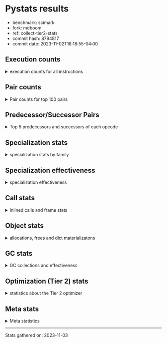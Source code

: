 
# Pystats results

- benchmark: scimark
- fork: mdboom
- ref: collect-tier2-stats
- commit hash: 8794817
- commit date: 2023-11-02T18:18:55-04:00

## Execution counts

<details>
<summary> execution counts for all instructions </summary>

|Name | Count | Self | Cumulative | Miss ratio | 
|---|---:|---:|---:|---:|
| LOAD_FAST | 1,387,658,600 | 17.4% | 17.4% |  |
| LOAD_FAST_LOAD_FAST | 727,527,960 | 9.1% | 26.5% |  |
| BINARY_SUBSCR | 616,585,940 | 7.7% | 34.3% |  |
| LOAD_CONST | 426,604,500 | 5.4% | 39.6% |  |
| STORE_FAST | 358,287,080 | 4.5% | 44.1% |  |
| POP_JUMP_IF_FALSE | 357,407,040 | 4.5% | 48.6% |  |
| SWAP | 325,758,720 | 4.1% | 52.7% |  |
| LOAD_ATTR_INSTANCE_VALUE | 325,183,440 | 4.1% | 56.8% |  |
| COPY | 309,375,040 | 3.9% | 60.7% |  |
| BINARY_OP_MULTIPLY_FLOAT | 278,899,880 | 3.5% | 64.2% |  |
| BINARY_OP_ADD_INT | 257,596,860 | 3.2% | 67.4% |  |
| STORE_SUBSCR | 253,953,080 | 3.2% | 70.6% |  |
| COMPARE_OP_INT | 243,028,500 | 3.0% | 73.6% |  |
| BINARY_OP_ADD_FLOAT | 217,508,860 | 2.7% | 76.4% |  |
| ENTER_EXECUTOR | 183,109,580 | 2.3% | 78.7% |  |
| RESUME_CHECK | 182,276,120 | 2.3% | 80.9% |  |
| RETURN_VALUE | 181,123,540 | 2.3% | 83.2% |  |
| LOAD_GLOBAL_BUILTIN | 178,317,400 | 2.2% | 85.5% |  |
| BINARY_OP_SUBTRACT_FLOAT | 165,827,860 | 2.1% | 87.5% |  |
| BINARY_SUBSCR_GETITEM | 118,050,820 | 1.5% | 89.0% |  |
| TO_BOOL_BOOL | 97,414,060 | 1.2% | 90.2% |  |
| JUMP_FORWARD | 94,194,080 | 1.2% | 91.4% |  |
| CALL_ISINSTANCE | 80,450,280 | 1.0% | 92.4% |  |
| BINARY_SUBSCR_LIST_INT | 80,435,080 | 1.0% | 93.4% |  |
| STORE_FAST_STORE_FAST | 55,708,400 | 0.7% | 94.1% |  |
| CALL_PY_EXACT_ARGS | 54,925,660 | 0.7% | 94.8% |  |
| LOAD_ATTR_METHOD_WITH_VALUES | 54,900,620 | 0.7% | 95.5% |  |
| UNPACK_SEQUENCE_TWO_TUPLE | 46,907,120 | 0.6% | 96.1% |  |
| BINARY_OP_MULTIPLY_INT | 46,727,020 | 0.6% | 96.7% |  |
| BINARY_OP_SUBTRACT_INT | 43,729,340 | 0.5% | 97.2% |  |
| BINARY_OP | 41,569,180 | 0.5% | 97.8% |  |
| BUILD_TUPLE | 39,217,740 | 0.5% | 98.3% |  |
| STORE_ATTR_INSTANCE_VALUE | 33,929,600 | 0.4% | 98.7% |  |
| LOAD_ATTR_NONDESCRIPTOR_WITH_VALUES | 25,462,220 | 0.3% | 99.0% | 0.0% |
| CALL_BUILTIN_CLASS | 18,686,740 | 0.2% | 99.2% |  |
| COMPARE_OP | 16,977,860 | 0.2% | 99.5% |  |
| RETURN_CONST | 8,523,520 | 0.1% | 99.6% |  |
| INTERPRETER_EXIT | 8,499,020 | 0.1% | 99.7% |  |
| POP_JUMP_IF_TRUE | 8,404,000 | 0.1% | 99.8% |  |
| COMPARE_OP_FLOAT | 8,395,960 | 0.1% | 99.9% |  |
| FOR_ITER_RANGE | 1,648,620 | 0.0% | 99.9% |  |
| GET_ITER | 1,639,720 | 0.0% | 99.9% |  |
| BINARY_SUBSCR_TUPLE_INT | 1,599,960 | 0.0% | 99.9% |  |
| POP_TOP | 825,120 | 0.0% | 99.9% |  |
| JUMP_BACKWARD | 819,280 | 0.0% | 100.0% |  |
| FOR_ITER_GEN | 800,060 | 0.0% | 100.0% |  |
| YIELD_VALUE | 800,000 | 0.0% | 100.0% |  |
| CALL_BUILTIN_O | 564,100 | 0.0% | 100.0% |  |
| LOAD_GLOBAL_MODULE | 267,360 | 0.0% | 100.0% |  |
| LOAD_ATTR_MODULE | 240,840 | 0.0% | 100.0% |  |
| LIST_APPEND | 179,840 | 0.0% | 100.0% |  |
| PUSH_NULL | 162,080 | 0.0% | 100.0% |  |
| EXTENDED_ARG | 80,000 | 0.0% | 100.0% |  |
| CALL | 22,620 | 0.0% | 100.0% |  |
| STORE_SUBSCR_LIST_INT | 15,180 | 0.0% | 100.0% |  |
| FOR_ITER | 9,500 | 0.0% | 100.0% |  |
| STORE_SLICE | 8,080 | 0.0% | 100.0% |  |
| LOAD_GLOBAL | 3,960 | 0.0% | 100.0% |  |
| LOAD_ATTR | 3,920 | 0.0% | 100.0% |  |
| BUILD_LIST | 1,920 | 0.0% | 100.0% |  |
| STORE_ATTR | 1,440 | 0.0% | 100.0% |  |
| LOAD_DEREF | 1,200 | 0.0% | 100.0% |  |
| RESUME | 840 | 0.0% | 100.0% |  |
| CALL_FUNCTION_EX | 800 | 0.0% | 100.0% |  |
| NOP | 400 | 0.0% | 100.0% |  |
| CALL_INTRINSIC_1 | 400 | 0.0% | 100.0% |  |
| COPY_FREE_VARS | 400 | 0.0% | 100.0% |  |
| LIST_EXTEND | 400 | 0.0% | 100.0% |  |
| STORE_FAST_LOAD_FAST | 400 | 0.0% | 100.0% |  |
| POP_JUMP_IF_NONE | 240 | 0.0% | 100.0% |  |
| LOAD_FAST_AND_CLEAR | 240 | 0.0% | 100.0% |  |
| TO_BOOL | 200 | 0.0% | 100.0% |  |
| EXIT_INIT_CHECK | 180 | 0.0% | 100.0% |  |
| CALL_ALLOC_AND_ENTER_INIT | 180 | 0.0% | 100.0% |  |
| UNPACK_SEQUENCE | 160 | 0.0% | 100.0% |  |
| BINARY_SLICE | 80 | 0.0% | 100.0% |  |
| END_FOR | 80 | 0.0% | 100.0% |  |
| RETURN_GENERATOR | 80 | 0.0% | 100.0% |  |


</details>

## Pair counts

<details>
<summary> Pair counts for top 100 pairs </summary>

|Pair | Count | Self | Cumulative | 
|---|---:|---:|---:|
| LOAD_FAST LOAD_ATTR_INSTANCE_VALUE | 253,621,600 | 3.2% | 3.2% |
| COMPARE_OP_INT POP_JUMP_IF_FALSE | 243,012,540 | 3.0% | 6.2% |
| POP_JUMP_IF_FALSE LOAD_FAST | 220,745,380 | 2.8% | 9.0% |
| LOAD_CONST BINARY_OP_ADD_INT | 202,854,960 | 2.5% | 11.5% |
| LOAD_FAST_LOAD_FAST LOAD_CONST | 192,498,800 | 2.4% | 14.0% |
| BINARY_SUBSCR LOAD_FAST | 172,428,180 | 2.2% | 16.1% |
| STORE_FAST LOAD_FAST_LOAD_FAST | 165,710,460 | 2.1% | 18.2% |
| LOAD_ATTR_INSTANCE_VALUE LOAD_FAST | 161,119,460 | 2.0% | 20.2% |
| LOAD_FAST_LOAD_FAST BINARY_SUBSCR | 148,127,420 | 1.9% | 22.1% |
| BINARY_SUBSCR LOAD_FAST_LOAD_FAST | 142,715,880 | 1.8% | 23.9% |
| LOAD_FAST BINARY_OP_MULTIPLY_FLOAT | 139,996,120 | 1.8% | 25.6% |
| STORE_SUBSCR LOAD_FAST_LOAD_FAST | 138,775,200 | 1.7% | 27.4% |
| LOAD_FAST LOAD_FAST | 131,249,160 | 1.6% | 29.0% |
| LOAD_FAST LOAD_CONST | 123,408,380 | 1.5% | 30.6% |
| BINARY_SUBSCR_GETITEM RESUME_CHECK | 118,050,820 | 1.5% | 32.1% |
| SWAP STORE_SUBSCR | 116,776,000 | 1.5% | 33.5% |
| SWAP SWAP | 116,776,000 | 1.5% | 35.0% |
| ENTER_EXECUTOR BINARY_SUBSCR | 113,204,340 | 1.4% | 36.4% |
| BINARY_OP_MULTIPLY_FLOAT BINARY_OP_ADD_FLOAT | 112,531,260 | 1.4% | 37.8% |
| STORE_FAST LOAD_FAST | 111,264,900 | 1.4% | 39.2% |
| COPY BINARY_SUBSCR | 108,588,320 | 1.4% | 40.6% |
| COPY COPY | 108,588,320 | 1.4% | 41.9% |
| LOAD_CONST LOAD_FAST | 100,591,080 | 1.3% | 43.2% |
| LOAD_GLOBAL_BUILTIN LOAD_FAST | 97,623,860 | 1.2% | 44.4% |
| TO_BOOL_BOOL POP_JUMP_IF_FALSE | 97,414,060 | 1.2% | 45.6% |
| BINARY_OP_ADD_FLOAT STORE_FAST | 96,775,960 | 1.2% | 46.9% |
| LOAD_FAST SWAP | 92,198,400 | 1.2% | 48.0% |
| POP_JUMP_IF_FALSE JUMP_FORWARD | 92,198,400 | 1.2% | 49.2% |
| SWAP COPY | 92,198,400 | 1.2% | 50.3% |
| LOAD_ATTR_INSTANCE_VALUE COMPARE_OP_INT | 92,198,320 | 1.2% | 51.5% |
| COPY COMPARE_OP_INT | 92,198,320 | 1.2% | 52.6% |
| BINARY_OP_ADD_INT BINARY_SUBSCR | 91,135,860 | 1.1% | 53.8% |
| BINARY_SUBSCR BINARY_OP_MULTIPLY_FLOAT | 90,267,920 | 1.1% | 54.9% |
| BINARY_SUBSCR STORE_FAST | 89,936,000 | 1.1% | 56.1% |
| BINARY_OP_SUBTRACT_FLOAT LOAD_FAST_LOAD_FAST | 89,675,340 | 1.1% | 57.2% |
| LOAD_FAST BINARY_OP_SUBTRACT_FLOAT | 89,603,200 | 1.1% | 58.3% |
| STORE_SUBSCR ENTER_EXECUTOR | 88,779,540 | 1.1% | 59.4% |
| BINARY_OP_ADD_FLOAT SWAP | 81,919,920 | 1.0% | 60.4% |
| LOAD_FAST BINARY_OP_ADD_FLOAT | 81,919,840 | 1.0% | 61.5% |
| RESUME_CHECK LOAD_GLOBAL_BUILTIN | 80,450,480 | 1.0% | 62.5% |
| LOAD_FAST LOAD_GLOBAL_BUILTIN | 80,450,240 | 1.0% | 63.5% |
| LOAD_GLOBAL_BUILTIN CALL_ISINSTANCE | 80,450,240 | 1.0% | 64.5% |
| CALL_ISINSTANCE TO_BOOL_BOOL | 80,450,240 | 1.0% | 65.5% |
| BINARY_SUBSCR_LIST_INT RETURN_VALUE | 79,635,100 | 1.0% | 66.5% |
| LOAD_FAST BINARY_SUBSCR_LIST_INT | 79,635,080 | 1.0% | 67.5% |
| RETURN_VALUE LOAD_FAST | 79,619,760 | 1.0% | 68.5% |
| STORE_FAST ENTER_EXECUTOR | 78,504,080 | 1.0% | 69.5% |
| LOAD_FAST_LOAD_FAST LOAD_ATTR_INSTANCE_VALUE | 71,561,160 | 0.9% | 70.4% |
| BINARY_OP_MULTIPLY_FLOAT LOAD_FAST | 65,631,940 | 0.8% | 71.2% |
| BINARY_SUBSCR BINARY_SUBSCR | 64,157,600 | 0.8% | 72.0% |
| BINARY_OP_MULTIPLY_FLOAT BINARY_OP_SUBTRACT_FLOAT | 59,260,580 | 0.7% | 72.8% |
| CALL_PY_EXACT_ARGS RESUME_CHECK | 54,925,600 | 0.7% | 73.5% |
| RESUME_CHECK LOAD_FAST | 54,916,920 | 0.7% | 74.1% |
| LOAD_FAST LOAD_ATTR_METHOD_WITH_VALUES | 54,899,960 | 0.7% | 74.8% |
| LOAD_FAST BINARY_SUBSCR | 52,955,960 | 0.7% | 75.5% |
| LOAD_FAST_LOAD_FAST BINARY_SUBSCR_GETITEM | 52,592,480 | 0.7% | 76.2% |
| BINARY_OP_SUBTRACT_FLOAT STORE_FAST | 49,884,240 | 0.6% | 76.8% |
| BINARY_OP_ADD_INT STORE_SUBSCR | 49,056,200 | 0.6% | 77.4% |
| JUMP_FORWARD LOAD_FAST_LOAD_FAST | 48,094,880 | 0.6% | 78.0% |
| UNPACK_SEQUENCE_TWO_TUPLE STORE_FAST_STORE_FAST | 46,907,120 | 0.6% | 78.6% |
| LOAD_FAST BINARY_OP_ADD_INT | 46,397,060 | 0.6% | 79.2% |
| LOAD_FAST_LOAD_FAST CALL_PY_EXACT_ARGS | 46,111,440 | 0.6% | 79.8% |
| RESUME_CHECK LOAD_CONST | 46,107,220 | 0.6% | 80.3% |
| JUMP_FORWARD LOAD_CONST | 46,099,200 | 0.6% | 80.9% |
| BINARY_OP_ADD_INT RETURN_VALUE | 46,099,180 | 0.6% | 81.5% |
| BINARY_OP_MULTIPLY_INT LOAD_FAST | 46,099,180 | 0.6% | 82.1% |
| LOAD_ATTR_INSTANCE_VALUE BINARY_OP_MULTIPLY_INT | 46,099,160 | 0.6% | 82.6% |
| LOAD_ATTR_METHOD_WITH_VALUES LOAD_FAST_LOAD_FAST | 46,099,160 | 0.6% | 83.2% |
| LOAD_FAST UNPACK_SEQUENCE_TWO_TUPLE | 46,099,120 | 0.6% | 83.8% |
| LOAD_FAST_LOAD_FAST STORE_SUBSCR | 44,943,200 | 0.6% | 84.4% |
| BINARY_OP STORE_FAST | 41,339,760 | 0.5% | 84.9% |
| LOAD_FAST_LOAD_FAST COPY | 40,964,320 | 0.5% | 85.4% |
| BINARY_OP_ADD_INT COPY | 40,959,960 | 0.5% | 85.9% |
| LOAD_CONST BINARY_OP_SUBTRACT_INT | 39,640,780 | 0.5% | 86.4% |
| STORE_FAST_STORE_FAST LOAD_FAST | 39,216,000 | 0.5% | 86.9% |
| BINARY_SUBSCR RETURN_VALUE | 38,416,020 | 0.5% | 87.4% |
| RETURN_VALUE BINARY_SUBSCR | 38,416,000 | 0.5% | 87.9% |
| POP_JUMP_IF_FALSE LOAD_FAST_LOAD_FAST | 38,251,120 | 0.5% | 88.3% |
| BINARY_OP_SUBTRACT_INT STORE_FAST | 36,028,160 | 0.5% | 88.8% |
| ENTER_EXECUTOR BINARY_SUBSCR_GETITEM | 34,724,420 | 0.4% | 89.2% |
| LOAD_CONST COMPARE_OP_INT | 34,023,440 | 0.4% | 89.7% |
| LOAD_FAST_LOAD_FAST STORE_ATTR_INSTANCE_VALUE | 33,927,880 | 0.4% | 90.1% |
| STORE_ATTR_INSTANCE_VALUE LOAD_FAST | 33,927,760 | 0.4% | 90.5% |
| LOAD_FAST_LOAD_FAST LOAD_FAST | 33,299,700 | 0.4% | 90.9% |
| LOAD_FAST BUILD_TUPLE | 31,532,800 | 0.4% | 91.3% |
| BUILD_TUPLE BINARY_SUBSCR_GETITEM | 30,733,620 | 0.4% | 91.7% |
| LOAD_FAST COPY | 26,664,000 | 0.3% | 92.0% |
| BINARY_OP_SUBTRACT_FLOAT SWAP | 26,267,980 | 0.3% | 92.4% |
| LOAD_FAST_LOAD_FAST COMPARE_OP_INT | 24,584,000 | 0.3% | 92.7% |
| BINARY_OP_ADD_FLOAT LOAD_FAST_LOAD_FAST | 23,125,800 | 0.3% | 93.0% |
| RETURN_VALUE BINARY_OP_ADD_FLOAT | 23,049,480 | 0.3% | 93.3% |
| LOAD_FAST STORE_SUBSCR | 22,223,960 | 0.3% | 93.5% |
| LOAD_CONST BINARY_OP | 20,567,240 | 0.3% | 93.8% |
| LOAD_FAST CALL_BUILTIN_CLASS | 17,252,340 | 0.2% | 94.0% |
| STORE_SUBSCR LOAD_FAST | 17,043,840 | 0.2% | 94.2% |
| CALL_BUILTIN_CLASS BINARY_OP_MULTIPLY_FLOAT | 17,043,680 | 0.2% | 94.4% |
| LOAD_CONST COMPARE_OP | 16,972,360 | 0.2% | 94.7% |
| COMPARE_OP POP_JUMP_IF_FALSE | 16,972,340 | 0.2% | 94.9% |
| LOAD_FAST LOAD_ATTR_NONDESCRIPTOR_WITH_VALUES | 16,967,920 | 0.2% | 95.1% |
| BINARY_OP_MULTIPLY_FLOAT RETURN_VALUE | 16,963,840 | 0.2% | 95.3% |


</details>

## Predecessor/Successor Pairs

<details>
<summary> Top 5 predecessors and successors of each opcode </summary>

### BINARY_SLICE

<details>
<summary> Successors and predecessors for BINARY_SLICE </summary>

|Predecessors | Count | Percentage | 
|---|---:|---:|
| LOAD_CONST | 80 | 100.0% |

|Successors | Count | Percentage | 
|---|---:|---:|
| LOAD_FAST | 80 | 100.0% |


</details>

### STORE_SLICE

<details>
<summary> Successors and predecessors for STORE_SLICE </summary>

|Predecessors | Count | Percentage | 
|---|---:|---:|
| LOAD_CONST | 8,080 | 100.0% |

|Successors | Count | Percentage | 
|---|---:|---:|
| JUMP_BACKWARD | 8,000 | 99.0% |
| LOAD_FAST | 80 | 1.0% |


</details>

### CACHE

<details>
<summary> Successors and predecessors for CACHE </summary>

|Successors | Count | Percentage | 
|---|---:|---:|
| RESUME_CHECK | 8,498,820 | 100.0% |
| RESUME | 180 | 0.0% |
| POP_TOP | 20 | 0.0% |


</details>

### BINARY_SUBSCR

<details>
<summary> Successors and predecessors for BINARY_SUBSCR </summary>

|Predecessors | Count | Percentage | 
|---|---:|---:|
| LOAD_FAST_LOAD_FAST | 148,127,420 | 24.0% |
| ENTER_EXECUTOR | 113,204,340 | 18.4% |
| COPY | 108,588,320 | 17.6% |
| BINARY_OP_ADD_INT | 91,135,860 | 14.8% |
| BINARY_SUBSCR | 64,157,600 | 10.4% |

|Successors | Count | Percentage | 
|---|---:|---:|
| LOAD_FAST | 172,428,180 | 28.0% |
| LOAD_FAST_LOAD_FAST | 142,715,880 | 23.1% |
| BINARY_OP_MULTIPLY_FLOAT | 90,267,920 | 14.6% |
| STORE_FAST | 89,936,000 | 14.6% |
| BINARY_SUBSCR | 64,157,600 | 10.4% |


</details>

### EXIT_INIT_CHECK

<details>
<summary> Successors and predecessors for EXIT_INIT_CHECK </summary>

|Predecessors | Count | Percentage | 
|---|---:|---:|
| RETURN_CONST | 180 | 100.0% |

|Successors | Count | Percentage | 
|---|---:|---:|
| RETURN_VALUE | 180 | 100.0% |


</details>

### GET_ITER

<details>
<summary> Successors and predecessors for GET_ITER </summary>

|Predecessors | Count | Percentage | 
|---|---:|---:|
| CALL_BUILTIN_CLASS | 1,638,640 | 99.9% |
| CALL | 600 | 0.0% |
| LOAD_FAST | 400 | 0.0% |
| RETURN_GENERATOR | 80 | 0.0% |

|Successors | Count | Percentage | 
|---|---:|---:|
| FOR_ITER_RANGE | 1,638,720 | 99.9% |
| FOR_ITER | 700 | 0.0% |
| LOAD_FAST_AND_CLEAR | 240 | 0.0% |
| FOR_ITER_GEN | 60 | 0.0% |


</details>

### INTERPRETER_EXIT

<details>
<summary> Successors and predecessors for INTERPRETER_EXIT </summary>

|Predecessors | Count | Percentage | 
|---|---:|---:|
| RETURN_CONST | 8,498,700 | 100.0% |
| RETURN_VALUE | 300 | 0.0% |
| YIELD_VALUE | 20 | 0.0% |


</details>

### NOP

<details>
<summary> Successors and predecessors for NOP </summary>

|Predecessors | Count | Percentage | 
|---|---:|---:|
| POP_TOP | 400 | 100.0% |

|Successors | Count | Percentage | 
|---|---:|---:|
| LOAD_DEREF | 400 | 100.0% |


</details>

### POP_TOP

<details>
<summary> Successors and predecessors for POP_TOP </summary>

|Predecessors | Count | Percentage | 
|---|---:|---:|
| RESUME_CHECK | 799,980 | 97.0% |
| RETURN_CONST | 24,560 | 3.0% |
| CALL | 400 | 0.0% |
| RETURN_VALUE | 80 | 0.0% |
| FOR_ITER_GEN | 60 | 0.0% |

|Successors | Count | Percentage | 
|---|---:|---:|
| ENTER_EXECUTOR | 803,320 | 97.4% |
| LOAD_CONST | 12,240 | 1.5% |
| RETURN_CONST | 4,080 | 0.5% |
| LOAD_GLOBAL_MODULE | 4,000 | 0.5% |
| JUMP_BACKWARD | 920 | 0.1% |


</details>

### PUSH_NULL

<details>
<summary> Successors and predecessors for PUSH_NULL </summary>

|Predecessors | Count | Percentage | 
|---|---:|---:|
| LOAD_ATTR_MODULE | 160,860 | 99.2% |
| LOAD_DEREF | 800 | 0.5% |
| LOAD_ATTR | 340 | 0.2% |
| LOAD_FAST | 80 | 0.0% |

|Successors | Count | Percentage | 
|---|---:|---:|
| LOAD_FAST | 160,800 | 99.2% |
| CALL | 1,200 | 0.7% |
| LOAD_FAST_LOAD_FAST | 80 | 0.0% |


</details>

### RETURN_VALUE

<details>
<summary> Successors and predecessors for RETURN_VALUE </summary>

|Predecessors | Count | Percentage | 
|---|---:|---:|
| BINARY_SUBSCR_LIST_INT | 79,635,100 | 44.0% |
| BINARY_OP_ADD_INT | 46,099,180 | 25.5% |
| BINARY_SUBSCR | 38,416,020 | 21.2% |
| BINARY_OP_MULTIPLY_FLOAT | 16,963,840 | 9.4% |
| LOAD_FAST | 8,160 | 0.0% |

|Successors | Count | Percentage | 
|---|---:|---:|
| LOAD_FAST | 79,619,760 | 44.0% |
| BINARY_SUBSCR | 38,416,000 | 21.2% |
| BINARY_OP_ADD_FLOAT | 23,049,480 | 12.7% |
| STORE_FAST | 16,008,360 | 8.8% |
| LOAD_FAST_LOAD_FAST | 8,490,760 | 4.7% |


</details>

### STORE_SUBSCR

<details>
<summary> Successors and predecessors for STORE_SUBSCR </summary>

|Predecessors | Count | Percentage | 
|---|---:|---:|
| SWAP | 116,776,000 | 46.0% |
| BINARY_OP_ADD_INT | 49,056,200 | 19.3% |
| LOAD_FAST_LOAD_FAST | 44,943,200 | 17.7% |
| LOAD_FAST | 22,223,960 | 8.8% |
| BUILD_TUPLE | 8,483,200 | 3.3% |

|Successors | Count | Percentage | 
|---|---:|---:|
| LOAD_FAST_LOAD_FAST | 138,775,200 | 54.6% |
| ENTER_EXECUTOR | 88,779,540 | 35.0% |
| LOAD_FAST | 17,043,840 | 6.7% |
| RETURN_CONST | 8,483,220 | 3.3% |
| JUMP_BACKWARD | 803,740 | 0.3% |


</details>

### TO_BOOL

<details>
<summary> Successors and predecessors for TO_BOOL </summary>

|Predecessors | Count | Percentage | 
|---|---:|---:|
| LOAD_ATTR | 60 | 30.0% |
| LOAD_ATTR_INSTANCE_VALUE | 60 | 30.0% |
| CALL | 40 | 20.0% |
| CALL_ISINSTANCE | 40 | 20.0% |

|Successors | Count | Percentage | 
|---|---:|---:|
| POP_JUMP_IF_FALSE | 100 | 50.0% |
| TO_BOOL_BOOL | 100 | 50.0% |


</details>

### BINARY_OP

<details>
<summary> Successors and predecessors for BINARY_OP </summary>

|Predecessors | Count | Percentage | 
|---|---:|---:|
| LOAD_CONST | 20,567,240 | 49.5% |
| ENTER_EXECUTOR | 12,266,640 | 29.5% |
| LOAD_ATTR_NONDESCRIPTOR_WITH_VALUES | 8,490,220 | 20.4% |
| LOAD_FAST_LOAD_FAST | 88,800 | 0.2% |
| BINARY_OP_MULTIPLY_FLOAT | 80,180 | 0.2% |

|Successors | Count | Percentage | 
|---|---:|---:|
| STORE_FAST | 41,339,760 | 99.4% |
| CALL_BUILTIN_O | 79,960 | 0.2% |
| LOAD_GLOBAL_MODULE | 79,960 | 0.2% |
| BINARY_OP | 24,760 | 0.1% |
| LIST_APPEND | 16,000 | 0.0% |


</details>

### BUILD_LIST

<details>
<summary> Successors and predecessors for BUILD_LIST </summary>

|Predecessors | Count | Percentage | 
|---|---:|---:|
| LOAD_CONST | 1,280 | 66.7% |
| LOAD_FAST | 400 | 20.8% |
| SWAP | 240 | 12.5% |

|Successors | Count | Percentage | 
|---|---:|---:|
| CALL | 1,280 | 66.7% |
| LOAD_DEREF | 400 | 20.8% |
| SWAP | 240 | 12.5% |


</details>

### CALL

<details>
<summary> Successors and predecessors for CALL </summary>

|Predecessors | Count | Percentage | 
|---|---:|---:|
| ENTER_EXECUTOR | 15,520 | 68.6% |
| LOAD_FAST | 1,680 | 7.4% |
| BUILD_LIST | 1,280 | 5.7% |
| PUSH_NULL | 1,200 | 5.3% |
| CALL | 900 | 4.0% |

|Successors | Count | Percentage | 
|---|---:|---:|
| LOAD_FAST | 16,900 | 74.7% |
| STORE_FAST | 1,240 | 5.5% |
| CALL | 900 | 4.0% |
| CALL_BUILTIN_CLASS | 740 | 3.3% |
| GET_ITER | 600 | 2.7% |


</details>

### CALL_FUNCTION_EX

<details>
<summary> Successors and predecessors for CALL_FUNCTION_EX </summary>

|Predecessors | Count | Percentage | 
|---|---:|---:|
| CALL_INTRINSIC_1 | 400 | 50.0% |
| LOAD_FAST | 400 | 50.0% |

|Successors | Count | Percentage | 
|---|---:|---:|
| COPY_FREE_VARS | 400 | 50.0% |
| RESUME_CHECK | 300 | 37.5% |
| RESUME | 100 | 12.5% |


</details>

### CALL_INTRINSIC_1

<details>
<summary> Successors and predecessors for CALL_INTRINSIC_1 </summary>

|Predecessors | Count | Percentage | 
|---|---:|---:|
| LIST_EXTEND | 400 | 100.0% |

|Successors | Count | Percentage | 
|---|---:|---:|
| CALL_FUNCTION_EX | 400 | 100.0% |


</details>

### COMPARE_OP

<details>
<summary> Successors and predecessors for COMPARE_OP </summary>

|Predecessors | Count | Percentage | 
|---|---:|---:|
| LOAD_CONST | 16,972,360 | 100.0% |
| COMPARE_OP | 4,860 | 0.0% |
| LOAD_FAST_LOAD_FAST | 360 | 0.0% |
| BINARY_OP | 80 | 0.0% |
| COPY | 80 | 0.0% |

|Successors | Count | Percentage | 
|---|---:|---:|
| POP_JUMP_IF_FALSE | 16,972,340 | 100.0% |
| COMPARE_OP | 4,860 | 0.0% |
| COMPARE_OP_INT | 540 | 0.0% |
| POP_JUMP_IF_TRUE | 60 | 0.0% |
| COMPARE_OP_FLOAT | 40 | 0.0% |


</details>

### COPY_FREE_VARS

<details>
<summary> Successors and predecessors for COPY_FREE_VARS </summary>

|Predecessors | Count | Percentage | 
|---|---:|---:|
| CALL_FUNCTION_EX | 400 | 100.0% |

|Successors | Count | Percentage | 
|---|---:|---:|
| RESUME_CHECK | 300 | 75.0% |
| RESUME | 100 | 25.0% |


</details>

### ENTER_EXECUTOR

<details>
<summary> Successors and predecessors for ENTER_EXECUTOR </summary>

|Predecessors | Count | Percentage | 
|---|---:|---:|
| STORE_SUBSCR | 88,779,540 | 48.5% |
| STORE_FAST | 78,504,080 | 42.9% |
| ENTER_EXECUTOR | 8,673,680 | 4.7% |
| POP_JUMP_IF_FALSE | 4,023,620 | 2.2% |
| POP_JUMP_IF_TRUE | 2,073,880 | 1.1% |

|Successors | Count | Percentage | 
|---|---:|---:|
| BINARY_SUBSCR | 113,204,340 | 61.8% |
| BINARY_SUBSCR_GETITEM | 34,724,420 | 19.0% |
| BINARY_OP | 12,266,640 | 6.7% |
| LOAD_FAST_LOAD_FAST | 9,327,580 | 5.1% |
| ENTER_EXECUTOR | 8,673,680 | 4.7% |


</details>

### FOR_ITER

<details>
<summary> Successors and predecessors for FOR_ITER </summary>

|Predecessors | Count | Percentage | 
|---|---:|---:|
| JUMP_BACKWARD | 8,620 | 90.7% |
| GET_ITER | 700 | 7.4% |
| FOR_ITER | 140 | 1.5% |
| SWAP | 40 | 0.4% |

|Successors | Count | Percentage | 
|---|---:|---:|
| UNPACK_SEQUENCE_TWO_TUPLE | 7,960 | 83.8% |
| FOR_ITER_RANGE | 620 | 6.5% |
| STORE_FAST | 580 | 6.1% |
| FOR_ITER | 140 | 1.5% |
| RETURN_CONST | 80 | 0.8% |


</details>

### JUMP_BACKWARD

<details>
<summary> Successors and predecessors for JUMP_BACKWARD </summary>

|Predecessors | Count | Percentage | 
|---|---:|---:|
| STORE_SUBSCR | 803,740 | 98.1% |
| STORE_SLICE | 8,000 | 1.0% |
| ENTER_EXECUTOR | 2,800 | 0.3% |
| STORE_FAST | 1,360 | 0.2% |
| POP_TOP | 920 | 0.1% |

|Successors | Count | Percentage | 
|---|---:|---:|
| FOR_ITER_GEN | 799,980 | 97.6% |
| FOR_ITER_RANGE | 9,080 | 1.1% |
| FOR_ITER | 8,620 | 1.1% |
| ENTER_EXECUTOR | 640 | 0.1% |
| LOAD_CONST | 320 | 0.0% |


</details>

### JUMP_FORWARD

<details>
<summary> Successors and predecessors for JUMP_FORWARD </summary>

|Predecessors | Count | Percentage | 
|---|---:|---:|
| POP_JUMP_IF_FALSE | 92,198,400 | 97.9% |
| STORE_FAST | 1,995,680 | 2.1% |

|Successors | Count | Percentage | 
|---|---:|---:|
| LOAD_FAST_LOAD_FAST | 48,094,880 | 51.1% |
| LOAD_CONST | 46,099,200 | 48.9% |


</details>

### LIST_EXTEND

<details>
<summary> Successors and predecessors for LIST_EXTEND </summary>

|Predecessors | Count | Percentage | 
|---|---:|---:|
| LOAD_DEREF | 400 | 100.0% |

|Successors | Count | Percentage | 
|---|---:|---:|
| CALL_INTRINSIC_1 | 400 | 100.0% |


</details>

### LOAD_ATTR

<details>
<summary> Successors and predecessors for LOAD_ATTR </summary>

|Predecessors | Count | Percentage | 
|---|---:|---:|
| LOAD_FAST | 2,000 | 51.0% |
| LOAD_FAST_LOAD_FAST | 1,120 | 28.6% |
| LOAD_GLOBAL | 360 | 9.2% |
| LOAD_GLOBAL_MODULE | 360 | 9.2% |
| STORE_FAST_LOAD_FAST | 40 | 1.0% |

|Successors | Count | Percentage | 
|---|---:|---:|
| LOAD_ATTR_INSTANCE_VALUE | 680 | 17.3% |
| LOAD_ATTR_NONDESCRIPTOR_WITH_VALUES | 660 | 16.8% |
| LOAD_FAST | 540 | 13.8% |
| BINARY_OP | 460 | 11.7% |
| LOAD_ATTR_MODULE | 360 | 9.2% |


</details>

### LOAD_CONST

<details>
<summary> Successors and predecessors for LOAD_CONST </summary>

|Predecessors | Count | Percentage | 
|---|---:|---:|
| LOAD_FAST_LOAD_FAST | 192,498,800 | 45.1% |
| LOAD_FAST | 123,408,380 | 28.9% |
| RESUME_CHECK | 46,107,220 | 10.8% |
| JUMP_FORWARD | 46,099,200 | 10.8% |
| BINARY_OP_ADD_FLOAT | 7,999,980 | 1.9% |

|Successors | Count | Percentage | 
|---|---:|---:|
| BINARY_OP_ADD_INT | 202,854,960 | 47.6% |
| LOAD_FAST | 100,591,080 | 23.6% |
| BINARY_OP_SUBTRACT_INT | 39,640,780 | 9.3% |
| COMPARE_OP_INT | 34,023,440 | 8.0% |
| BINARY_OP | 20,567,240 | 4.8% |


</details>

### LOAD_DEREF

<details>
<summary> Successors and predecessors for LOAD_DEREF </summary>

|Predecessors | Count | Percentage | 
|---|---:|---:|
| NOP | 400 | 33.3% |
| BUILD_LIST | 400 | 33.3% |
| RESUME_CHECK | 300 | 25.0% |
| RESUME | 100 | 8.3% |

|Successors | Count | Percentage | 
|---|---:|---:|
| PUSH_NULL | 800 | 66.7% |
| LIST_EXTEND | 400 | 33.3% |


</details>

### LOAD_FAST

<details>
<summary> Successors and predecessors for LOAD_FAST </summary>

|Predecessors | Count | Percentage | 
|---|---:|---:|
| POP_JUMP_IF_FALSE | 220,745,380 | 15.9% |
| BINARY_SUBSCR | 172,428,180 | 12.4% |
| LOAD_ATTR_INSTANCE_VALUE | 161,119,460 | 11.6% |
| LOAD_FAST | 131,249,160 | 9.5% |
| STORE_FAST | 111,264,900 | 8.0% |

|Successors | Count | Percentage | 
|---|---:|---:|
| LOAD_ATTR_INSTANCE_VALUE | 253,621,600 | 18.3% |
| BINARY_OP_MULTIPLY_FLOAT | 139,996,120 | 10.1% |
| LOAD_FAST | 131,249,160 | 9.5% |
| LOAD_CONST | 123,408,380 | 8.9% |
| SWAP | 92,198,400 | 6.6% |


</details>

### LOAD_FAST_LOAD_FAST

<details>
<summary> Successors and predecessors for LOAD_FAST_LOAD_FAST </summary>

|Predecessors | Count | Percentage | 
|---|---:|---:|
| STORE_FAST | 165,710,460 | 22.8% |
| BINARY_SUBSCR | 142,715,880 | 19.6% |
| STORE_SUBSCR | 138,775,200 | 19.1% |
| BINARY_OP_SUBTRACT_FLOAT | 89,675,340 | 12.3% |
| JUMP_FORWARD | 48,094,880 | 6.6% |

|Successors | Count | Percentage | 
|---|---:|---:|
| LOAD_CONST | 192,498,800 | 26.5% |
| BINARY_SUBSCR | 148,127,420 | 20.4% |
| LOAD_ATTR_INSTANCE_VALUE | 71,561,160 | 9.8% |
| BINARY_SUBSCR_GETITEM | 52,592,480 | 7.2% |
| CALL_PY_EXACT_ARGS | 46,111,440 | 6.3% |


</details>

### LOAD_GLOBAL

<details>
<summary> Successors and predecessors for LOAD_GLOBAL </summary>

|Predecessors | Count | Percentage | 
|---|---:|---:|
| STORE_FAST | 1,880 | 47.5% |
| RESUME | 280 | 7.1% |
| RESUME_CHECK | 280 | 7.1% |
| RETURN_VALUE | 200 | 5.1% |
| FOR_ITER_RANGE | 180 | 4.5% |

|Successors | Count | Percentage | 
|---|---:|---:|
| LOAD_GLOBAL_BUILTIN | 1,020 | 25.8% |
| LOAD_GLOBAL_MODULE | 960 | 24.2% |
| LOAD_FAST | 740 | 18.7% |
| LOAD_CONST | 500 | 12.6% |
| LOAD_ATTR | 360 | 9.1% |


</details>

### POP_JUMP_IF_FALSE

<details>
<summary> Successors and predecessors for POP_JUMP_IF_FALSE </summary>

|Predecessors | Count | Percentage | 
|---|---:|---:|
| COMPARE_OP_INT | 243,012,540 | 68.0% |
| TO_BOOL_BOOL | 97,414,060 | 27.3% |
| COMPARE_OP | 16,972,340 | 4.7% |
| EXTENDED_ARG | 8,000 | 0.0% |
| TO_BOOL | 100 | 0.0% |

|Successors | Count | Percentage | 
|---|---:|---:|
| LOAD_FAST | 220,745,380 | 61.8% |
| JUMP_FORWARD | 92,198,400 | 25.8% |
| LOAD_FAST_LOAD_FAST | 38,251,120 | 10.7% |
| ENTER_EXECUTOR | 4,023,620 | 1.1% |
| LOAD_CONST | 2,015,840 | 0.6% |


</details>

### POP_JUMP_IF_NONE

<details>
<summary> Successors and predecessors for POP_JUMP_IF_NONE </summary>

|Predecessors | Count | Percentage | 
|---|---:|---:|
| LOAD_FAST | 240 | 100.0% |

|Successors | Count | Percentage | 
|---|---:|---:|
| RETURN_CONST | 240 | 100.0% |


</details>

### POP_JUMP_IF_TRUE

<details>
<summary> Successors and predecessors for POP_JUMP_IF_TRUE </summary>

|Predecessors | Count | Percentage | 
|---|---:|---:|
| COMPARE_OP_FLOAT | 8,395,960 | 99.9% |
| COMPARE_OP_INT | 7,980 | 0.1% |
| COMPARE_OP | 60 | 0.0% |

|Successors | Count | Percentage | 
|---|---:|---:|
| LOAD_FAST | 6,321,440 | 75.2% |
| ENTER_EXECUTOR | 2,073,880 | 24.7% |
| LOAD_GLOBAL_BUILTIN | 7,880 | 0.1% |
| JUMP_BACKWARD | 760 | 0.0% |
| LOAD_GLOBAL | 40 | 0.0% |


</details>

### RETURN_CONST

<details>
<summary> Successors and predecessors for RETURN_CONST </summary>

|Predecessors | Count | Percentage | 
|---|---:|---:|
| STORE_SUBSCR | 8,483,220 | 99.5% |
| STORE_SUBSCR_LIST_INT | 15,180 | 0.2% |
| ENTER_EXECUTOR | 12,140 | 0.1% |
| POP_JUMP_IF_FALSE | 8,000 | 0.1% |
| POP_TOP | 4,080 | 0.0% |

|Successors | Count | Percentage | 
|---|---:|---:|
| INTERPRETER_EXIT | 8,498,700 | 99.7% |
| POP_TOP | 24,560 | 0.3% |
| EXIT_INIT_CHECK | 180 | 0.0% |
| END_FOR | 80 | 0.0% |


</details>

### STORE_ATTR

<details>
<summary> Successors and predecessors for STORE_ATTR </summary>

|Predecessors | Count | Percentage | 
|---|---:|---:|
| LOAD_FAST | 920 | 63.9% |
| LOAD_FAST_LOAD_FAST | 520 | 36.1% |

|Successors | Count | Percentage | 
|---|---:|---:|
| STORE_ATTR_INSTANCE_VALUE | 720 | 50.0% |
| LOAD_CONST | 240 | 16.7% |
| LOAD_FAST | 160 | 11.1% |
| LOAD_GLOBAL | 160 | 11.1% |
| RETURN_CONST | 120 | 8.3% |


</details>

### STORE_FAST

<details>
<summary> Successors and predecessors for STORE_FAST </summary>

|Predecessors | Count | Percentage | 
|---|---:|---:|
| BINARY_OP_ADD_FLOAT | 96,775,960 | 27.0% |
| BINARY_SUBSCR | 89,936,000 | 25.1% |
| BINARY_OP_SUBTRACT_FLOAT | 49,884,240 | 13.9% |
| BINARY_OP | 41,339,760 | 11.5% |
| BINARY_OP_SUBTRACT_INT | 36,028,160 | 10.1% |

|Successors | Count | Percentage | 
|---|---:|---:|
| LOAD_FAST_LOAD_FAST | 165,710,460 | 46.3% |
| LOAD_FAST | 111,264,900 | 31.1% |
| ENTER_EXECUTOR | 78,504,080 | 21.9% |
| JUMP_FORWARD | 1,995,680 | 0.6% |
| LOAD_CONST | 439,540 | 0.1% |


</details>

### STORE_FAST_STORE_FAST

<details>
<summary> Successors and predecessors for STORE_FAST_STORE_FAST </summary>

|Predecessors | Count | Percentage | 
|---|---:|---:|
| UNPACK_SEQUENCE_TWO_TUPLE | 46,907,120 | 84.2% |
| LOAD_ATTR_INSTANCE_VALUE | 8,801,120 | 15.8% |
| LOAD_ATTR | 80 | 0.0% |
| UNPACK_SEQUENCE | 80 | 0.0% |

|Successors | Count | Percentage | 
|---|---:|---:|
| LOAD_FAST | 39,216,000 | 70.4% |
| STORE_FAST | 8,801,120 | 15.8% |
| LOAD_FAST_LOAD_FAST | 7,691,200 | 13.8% |
| LOAD_GLOBAL | 40 | 0.0% |
| LOAD_GLOBAL_BUILTIN | 40 | 0.0% |


</details>

### UNPACK_SEQUENCE

<details>
<summary> Successors and predecessors for UNPACK_SEQUENCE </summary>

|Predecessors | Count | Percentage | 
|---|---:|---:|
| LOAD_FAST | 80 | 50.0% |
| FOR_ITER | 60 | 37.5% |
| YIELD_VALUE | 20 | 12.5% |

|Successors | Count | Percentage | 
|---|---:|---:|
| STORE_FAST_STORE_FAST | 80 | 50.0% |
| UNPACK_SEQUENCE_TWO_TUPLE | 80 | 50.0% |


</details>

### RESUME

<details>
<summary> Successors and predecessors for RESUME </summary>

|Predecessors | Count | Percentage | 
|---|---:|---:|
| CALL | 420 | 50.0% |
| CACHE | 180 | 21.4% |
| CALL_FUNCTION_EX | 100 | 11.9% |
| COPY_FREE_VARS | 100 | 11.9% |
| POP_TOP | 20 | 2.4% |

|Successors | Count | Percentage | 
|---|---:|---:|
| LOAD_FAST | 280 | 33.3% |
| LOAD_GLOBAL | 280 | 33.3% |
| LOAD_DEREF | 100 | 11.9% |
| LOAD_FAST_LOAD_FAST | 100 | 11.9% |
| LOAD_CONST | 60 | 7.1% |


</details>

### BINARY_OP_ADD_FLOAT

<details>
<summary> Successors and predecessors for BINARY_OP_ADD_FLOAT </summary>

|Predecessors | Count | Percentage | 
|---|---:|---:|
| BINARY_OP_MULTIPLY_FLOAT | 112,531,260 | 51.7% |
| LOAD_FAST | 81,919,840 | 37.7% |
| RETURN_VALUE | 23,049,480 | 10.6% |
| BINARY_OP | 8,280 | 0.0% |

|Successors | Count | Percentage | 
|---|---:|---:|
| STORE_FAST | 96,775,960 | 44.5% |
| SWAP | 81,919,920 | 37.7% |
| LOAD_FAST_LOAD_FAST | 23,125,800 | 10.6% |
| LOAD_CONST | 7,999,980 | 3.7% |
| BINARY_OP_MULTIPLY_FLOAT | 7,683,160 | 3.5% |


</details>

### BINARY_OP_ADD_INT

<details>
<summary> Successors and predecessors for BINARY_OP_ADD_INT </summary>

|Predecessors | Count | Percentage | 
|---|---:|---:|
| LOAD_CONST | 202,854,960 | 78.7% |
| LOAD_FAST | 46,397,060 | 18.0% |
| LOAD_FAST_LOAD_FAST | 8,344,200 | 3.2% |
| BINARY_OP | 640 | 0.0% |

|Successors | Count | Percentage | 
|---|---:|---:|
| BINARY_SUBSCR | 91,135,860 | 35.4% |
| STORE_SUBSCR | 49,056,200 | 19.0% |
| RETURN_VALUE | 46,099,180 | 17.9% |
| COPY | 40,959,960 | 15.9% |
| STORE_FAST | 14,569,280 | 5.7% |


</details>

### BINARY_OP_MULTIPLY_FLOAT

<details>
<summary> Successors and predecessors for BINARY_OP_MULTIPLY_FLOAT </summary>

|Predecessors | Count | Percentage | 
|---|---:|---:|
| LOAD_FAST | 139,996,120 | 50.2% |
| BINARY_SUBSCR | 90,267,920 | 32.4% |
| CALL_BUILTIN_CLASS | 17,043,680 | 6.1% |
| LOAD_FAST_LOAD_FAST | 16,144,360 | 5.8% |
| RETURN_VALUE | 7,683,160 | 2.8% |

|Successors | Count | Percentage | 
|---|---:|---:|
| BINARY_OP_ADD_FLOAT | 112,531,260 | 40.3% |
| LOAD_FAST | 65,631,940 | 23.5% |
| BINARY_OP_SUBTRACT_FLOAT | 59,260,580 | 21.2% |
| RETURN_VALUE | 16,963,840 | 6.1% |
| SWAP | 8,587,960 | 3.1% |


</details>

### BINARY_OP_MULTIPLY_INT

<details>
<summary> Successors and predecessors for BINARY_OP_MULTIPLY_INT </summary>

|Predecessors | Count | Percentage | 
|---|---:|---:|
| LOAD_ATTR_INSTANCE_VALUE | 46,099,160 | 98.7% |
| LOAD_FAST | 232,500 | 0.5% |
| BINARY_OP_ADD_INT | 225,360 | 0.5% |
| LOAD_CONST | 88,240 | 0.2% |
| LOAD_FAST_LOAD_FAST | 81,440 | 0.2% |

|Successors | Count | Percentage | 
|---|---:|---:|
| LOAD_FAST | 46,099,180 | 98.7% |
| STORE_FAST | 395,260 | 0.8% |
| CALL_BUILTIN_CLASS | 152,180 | 0.3% |
| LOAD_FAST_LOAD_FAST | 80,300 | 0.2% |
| BINARY_OP | 60 | 0.0% |


</details>

### BINARY_OP_SUBTRACT_FLOAT

<details>
<summary> Successors and predecessors for BINARY_OP_SUBTRACT_FLOAT </summary>

|Predecessors | Count | Percentage | 
|---|---:|---:|
| LOAD_FAST | 89,603,200 | 54.0% |
| BINARY_OP_MULTIPLY_FLOAT | 59,260,580 | 35.7% |
| BINARY_SUBSCR | 16,963,720 | 10.2% |
| BINARY_OP | 360 | 0.0% |

|Successors | Count | Percentage | 
|---|---:|---:|
| LOAD_FAST_LOAD_FAST | 89,675,340 | 54.1% |
| STORE_FAST | 49,884,240 | 30.1% |
| SWAP | 26,267,980 | 15.8% |
| RETURN_VALUE | 300 | 0.0% |


</details>

### BINARY_OP_SUBTRACT_INT

<details>
<summary> Successors and predecessors for BINARY_OP_SUBTRACT_INT </summary>

|Predecessors | Count | Percentage | 
|---|---:|---:|
| LOAD_CONST | 39,640,780 | 90.7% |
| LOAD_FAST_LOAD_FAST | 4,088,280 | 9.3% |
| BINARY_OP | 280 | 0.0% |

|Successors | Count | Percentage | 
|---|---:|---:|
| STORE_FAST | 36,028,160 | 82.4% |
| LOAD_FAST | 7,683,180 | 17.6% |
| COMPARE_OP_INT | 15,920 | 0.0% |
| BUILD_TUPLE | 1,000 | 0.0% |
| CALL_BUILTIN_CLASS | 1,000 | 0.0% |


</details>

### CALL_ALLOC_AND_ENTER_INIT

<details>
<summary> Successors and predecessors for CALL_ALLOC_AND_ENTER_INIT </summary>

|Predecessors | Count | Percentage | 
|---|---:|---:|
| LOAD_CONST | 120 | 66.7% |
| CALL | 60 | 33.3% |

|Successors | Count | Percentage | 
|---|---:|---:|
| RESUME_CHECK | 180 | 100.0% |


</details>

### CALL_BUILTIN_CLASS

<details>
<summary> Successors and predecessors for CALL_BUILTIN_CLASS </summary>

|Predecessors | Count | Percentage | 
|---|---:|---:|
| LOAD_FAST | 17,252,340 | 92.3% |
| BINARY_SUBSCR | 1,279,960 | 6.8% |
| BINARY_OP_MULTIPLY_INT | 152,180 | 0.8% |
| BINARY_OP_SUBTRACT_INT | 1,000 | 0.0% |
| CALL | 740 | 0.0% |

|Successors | Count | Percentage | 
|---|---:|---:|
| BINARY_OP_MULTIPLY_FLOAT | 17,043,680 | 91.2% |
| GET_ITER | 1,638,640 | 8.8% |
| BINARY_OP | 4,060 | 0.0% |
| STORE_FAST | 300 | 0.0% |
| LOAD_FAST | 60 | 0.0% |


</details>

### CALL_BUILTIN_O

<details>
<summary> Successors and predecessors for CALL_BUILTIN_O </summary>

|Predecessors | Count | Percentage | 
|---|---:|---:|
| BINARY_SUBSCR | 403,920 | 71.6% |
| LOAD_FAST | 80,080 | 14.2% |
| BINARY_OP | 79,960 | 14.2% |
| CALL | 140 | 0.0% |

|Successors | Count | Percentage | 
|---|---:|---:|
| STORE_FAST | 564,100 | 100.0% |


</details>

### CALL_PY_EXACT_ARGS

<details>
<summary> Successors and predecessors for CALL_PY_EXACT_ARGS </summary>

|Predecessors | Count | Percentage | 
|---|---:|---:|
| LOAD_FAST_LOAD_FAST | 46,111,440 | 84.0% |
| LOAD_ATTR_METHOD_WITH_VALUES | 8,801,000 | 16.0% |
| LOAD_FAST | 8,360 | 0.0% |
| LOAD_CONST | 4,320 | 0.0% |
| CALL | 540 | 0.0% |

|Successors | Count | Percentage | 
|---|---:|---:|
| RESUME_CHECK | 54,925,600 | 100.0% |
| RETURN_GENERATOR | 60 | 0.0% |


</details>

### COMPARE_OP_FLOAT

<details>
<summary> Successors and predecessors for COMPARE_OP_FLOAT </summary>

|Predecessors | Count | Percentage | 
|---|---:|---:|
| LOAD_CONST | 7,999,960 | 95.3% |
| LOAD_FAST_LOAD_FAST | 395,960 | 4.7% |
| COMPARE_OP | 40 | 0.0% |

|Successors | Count | Percentage | 
|---|---:|---:|
| POP_JUMP_IF_TRUE | 8,395,960 | 100.0% |


</details>

### COMPARE_OP_INT

<details>
<summary> Successors and predecessors for COMPARE_OP_INT </summary>

|Predecessors | Count | Percentage | 
|---|---:|---:|
| LOAD_ATTR_INSTANCE_VALUE | 92,198,320 | 37.9% |
| COPY | 92,198,320 | 37.9% |
| LOAD_CONST | 34,023,440 | 14.0% |
| LOAD_FAST_LOAD_FAST | 24,584,000 | 10.1% |
| BINARY_OP_SUBTRACT_INT | 15,920 | 0.0% |

|Successors | Count | Percentage | 
|---|---:|---:|
| POP_JUMP_IF_FALSE | 243,012,540 | 100.0% |
| EXTENDED_ARG | 7,980 | 0.0% |
| POP_JUMP_IF_TRUE | 7,980 | 0.0% |


</details>

### FOR_ITER_RANGE

<details>
<summary> Successors and predecessors for FOR_ITER_RANGE </summary>

|Predecessors | Count | Percentage | 
|---|---:|---:|
| GET_ITER | 1,638,720 | 99.4% |
| JUMP_BACKWARD | 9,080 | 0.6% |
| FOR_ITER | 620 | 0.0% |
| SWAP | 200 | 0.0% |

|Successors | Count | Percentage | 
|---|---:|---:|
| STORE_FAST | 1,639,680 | 99.5% |
| LOAD_FAST | 8,040 | 0.5% |
| STORE_FAST_LOAD_FAST | 380 | 0.0% |
| LOAD_GLOBAL | 180 | 0.0% |
| LOAD_GLOBAL_MODULE | 160 | 0.0% |


</details>

### LOAD_ATTR_INSTANCE_VALUE

<details>
<summary> Successors and predecessors for LOAD_ATTR_INSTANCE_VALUE </summary>

|Predecessors | Count | Percentage | 
|---|---:|---:|
| LOAD_FAST | 253,621,600 | 78.0% |
| LOAD_FAST_LOAD_FAST | 71,561,160 | 22.0% |
| LOAD_ATTR | 680 | 0.0% |

|Successors | Count | Percentage | 
|---|---:|---:|
| LOAD_FAST | 161,119,460 | 49.5% |
| COMPARE_OP_INT | 92,198,320 | 28.4% |
| BINARY_OP_MULTIPLY_INT | 46,099,160 | 14.2% |
| TO_BOOL_BOOL | 16,963,720 | 5.2% |
| STORE_FAST_STORE_FAST | 8,801,120 | 2.7% |


</details>

### LOAD_ATTR_METHOD_WITH_VALUES

<details>
<summary> Successors and predecessors for LOAD_ATTR_METHOD_WITH_VALUES </summary>

|Predecessors | Count | Percentage | 
|---|---:|---:|
| LOAD_FAST | 54,899,960 | 100.0% |
| STORE_FAST_LOAD_FAST | 360 | 0.0% |
| LOAD_ATTR | 260 | 0.0% |
| RETURN_VALUE | 40 | 0.0% |

|Successors | Count | Percentage | 
|---|---:|---:|
| LOAD_FAST_LOAD_FAST | 46,099,160 | 84.0% |
| CALL_PY_EXACT_ARGS | 8,801,000 | 16.0% |
| LOAD_FAST | 300 | 0.0% |
| CALL | 100 | 0.0% |
| LOAD_GLOBAL_MODULE | 40 | 0.0% |


</details>

### LOAD_ATTR_MODULE

<details>
<summary> Successors and predecessors for LOAD_ATTR_MODULE </summary>

|Predecessors | Count | Percentage | 
|---|---:|---:|
| LOAD_GLOBAL_MODULE | 240,480 | 99.9% |
| LOAD_ATTR | 360 | 0.1% |

|Successors | Count | Percentage | 
|---|---:|---:|
| PUSH_NULL | 160,860 | 66.8% |
| BINARY_OP_MULTIPLY_FLOAT | 79,960 | 33.2% |
| BINARY_OP | 20 | 0.0% |


</details>

### LOAD_ATTR_NONDESCRIPTOR_WITH_VALUES

<details>
<summary> Successors and predecessors for LOAD_ATTR_NONDESCRIPTOR_WITH_VALUES </summary>

|Predecessors | Count | Percentage | 
|---|---:|---:|
| LOAD_FAST | 16,967,920 | 66.6% |
| LOAD_FAST_LOAD_FAST | 8,490,760 | 33.3% |
| ENTER_EXECUTOR | 2,880 | 0.0% |
| LOAD_ATTR | 660 | 0.0% |

|Successors | Count | Percentage | 
|---|---:|---:|
| LOAD_GLOBAL_BUILTIN | 16,963,720 | 66.6% |
| BINARY_OP | 8,490,220 | 33.3% |
| LOAD_CONST | 4,020 | 0.0% |
| LOAD_FAST | 4,020 | 0.0% |
| CALL | 180 | 0.0% |


</details>

### LOAD_GLOBAL_BUILTIN

<details>
<summary> Successors and predecessors for LOAD_GLOBAL_BUILTIN </summary>

|Predecessors | Count | Percentage | 
|---|---:|---:|
| RESUME_CHECK | 80,450,480 | 45.1% |
| LOAD_FAST | 80,450,240 | 45.1% |
| LOAD_ATTR_NONDESCRIPTOR_WITH_VALUES | 16,963,720 | 9.5% |
| STORE_FAST | 203,660 | 0.1% |
| LOAD_CONST | 83,960 | 0.0% |

|Successors | Count | Percentage | 
|---|---:|---:|
| LOAD_FAST | 97,623,860 | 54.7% |
| CALL_ISINSTANCE | 80,450,240 | 45.1% |
| LOAD_CONST | 233,420 | 0.1% |
| LOAD_FAST_LOAD_FAST | 9,840 | 0.0% |
| CALL | 40 | 0.0% |


</details>

### LOAD_GLOBAL_MODULE

<details>
<summary> Successors and predecessors for LOAD_GLOBAL_MODULE </summary>

|Predecessors | Count | Percentage | 
|---|---:|---:|
| STORE_FAST | 165,440 | 61.9% |
| BINARY_OP | 79,960 | 29.9% |
| POP_JUMP_IF_FALSE | 15,920 | 6.0% |
| POP_TOP | 4,000 | 1.5% |
| LOAD_GLOBAL | 960 | 0.4% |

|Successors | Count | Percentage | 
|---|---:|---:|
| LOAD_ATTR_MODULE | 240,480 | 89.9% |
| LOAD_FAST_LOAD_FAST | 17,000 | 6.4% |
| LOAD_FAST | 8,100 | 3.0% |
| LOAD_CONST | 1,420 | 0.5% |
| LOAD_ATTR | 360 | 0.1% |


</details>

### RESUME_CHECK

<details>
<summary> Successors and predecessors for RESUME_CHECK </summary>

|Predecessors | Count | Percentage | 
|---|---:|---:|
| BINARY_SUBSCR_GETITEM | 118,050,820 | 64.8% |
| CALL_PY_EXACT_ARGS | 54,925,600 | 30.1% |
| CACHE | 8,498,820 | 4.7% |
| FOR_ITER_GEN | 799,980 | 0.4% |
| CALL_FUNCTION_EX | 300 | 0.0% |

|Successors | Count | Percentage | 
|---|---:|---:|
| LOAD_GLOBAL_BUILTIN | 80,450,480 | 44.1% |
| LOAD_FAST | 54,916,920 | 30.1% |
| LOAD_CONST | 46,107,220 | 25.3% |
| POP_TOP | 799,980 | 0.4% |
| LOAD_GLOBAL_MODULE | 560 | 0.0% |


</details>

### STORE_ATTR_INSTANCE_VALUE

<details>
<summary> Successors and predecessors for STORE_ATTR_INSTANCE_VALUE </summary>

|Predecessors | Count | Percentage | 
|---|---:|---:|
| LOAD_FAST_LOAD_FAST | 33,927,880 | 100.0% |
| LOAD_FAST | 1,000 | 0.0% |
| STORE_ATTR | 720 | 0.0% |

|Successors | Count | Percentage | 
|---|---:|---:|
| LOAD_FAST | 33,927,760 | 100.0% |
| LOAD_CONST | 720 | 0.0% |
| RETURN_CONST | 360 | 0.0% |
| LOAD_GLOBAL_BUILTIN | 360 | 0.0% |
| LOAD_FAST_LOAD_FAST | 200 | 0.0% |


</details>

### TO_BOOL_BOOL

<details>
<summary> Successors and predecessors for TO_BOOL_BOOL </summary>

|Predecessors | Count | Percentage | 
|---|---:|---:|
| CALL_ISINSTANCE | 80,450,240 | 82.6% |
| LOAD_ATTR_INSTANCE_VALUE | 16,963,720 | 17.4% |
| TO_BOOL | 100 | 0.0% |

|Successors | Count | Percentage | 
|---|---:|---:|
| POP_JUMP_IF_FALSE | 97,414,060 | 100.0% |


</details>

### COPY

<details>
<summary> Successors and predecessors for COPY </summary>

|Predecessors | Count | Percentage | 
|---|---:|---:|
| COPY | 108,588,320 | 35.1% |
| SWAP | 92,198,400 | 29.8% |
| LOAD_FAST_LOAD_FAST | 40,964,320 | 13.2% |
| BINARY_OP_ADD_INT | 40,959,960 | 13.2% |
| LOAD_FAST | 26,664,000 | 8.6% |

|Successors | Count | Percentage | 
|---|---:|---:|
| BINARY_SUBSCR | 108,588,320 | 35.1% |
| COPY | 108,588,320 | 35.1% |
| COMPARE_OP_INT | 92,198,320 | 29.8% |
| COMPARE_OP | 80 | 0.0% |


</details>

### EXTENDED_ARG

<details>
<summary> Successors and predecessors for EXTENDED_ARG </summary>

|Predecessors | Count | Percentage | 
|---|---:|---:|
| POP_JUMP_IF_FALSE | 72,000 | 90.0% |
| COMPARE_OP_INT | 7,980 | 10.0% |
| COMPARE_OP | 20 | 0.0% |

|Successors | Count | Percentage | 
|---|---:|---:|
| ENTER_EXECUTOR | 71,660 | 89.6% |
| POP_JUMP_IF_FALSE | 8,000 | 10.0% |
| JUMP_BACKWARD | 340 | 0.4% |


</details>

### LIST_APPEND

<details>
<summary> Successors and predecessors for LIST_APPEND </summary>

|Predecessors | Count | Percentage | 
|---|---:|---:|
| RETURN_VALUE | 163,840 | 91.1% |
| BINARY_OP | 16,000 | 8.9% |

|Successors | Count | Percentage | 
|---|---:|---:|
| ENTER_EXECUTOR | 179,160 | 99.6% |
| JUMP_BACKWARD | 680 | 0.4% |


</details>

### LOAD_FAST_AND_CLEAR

<details>
<summary> Successors and predecessors for LOAD_FAST_AND_CLEAR </summary>

|Predecessors | Count | Percentage | 
|---|---:|---:|
| GET_ITER | 240 | 100.0% |

|Successors | Count | Percentage | 
|---|---:|---:|
| SWAP | 240 | 100.0% |


</details>

### STORE_FAST_LOAD_FAST

<details>
<summary> Successors and predecessors for STORE_FAST_LOAD_FAST </summary>

|Predecessors | Count | Percentage | 
|---|---:|---:|
| FOR_ITER_RANGE | 380 | 95.0% |
| FOR_ITER | 20 | 5.0% |

|Successors | Count | Percentage | 
|---|---:|---:|
| LOAD_ATTR_METHOD_WITH_VALUES | 360 | 90.0% |
| LOAD_ATTR | 40 | 10.0% |


</details>

### SWAP

<details>
<summary> Successors and predecessors for SWAP </summary>

|Predecessors | Count | Percentage | 
|---|---:|---:|
| SWAP | 116,776,000 | 35.8% |
| LOAD_FAST | 92,198,400 | 28.3% |
| BINARY_OP_ADD_FLOAT | 81,919,920 | 25.1% |
| BINARY_OP_SUBTRACT_FLOAT | 26,267,980 | 8.1% |
| BINARY_OP_MULTIPLY_FLOAT | 8,587,960 | 2.6% |

|Successors | Count | Percentage | 
|---|---:|---:|
| STORE_SUBSCR | 116,776,000 | 35.8% |
| SWAP | 116,776,000 | 35.8% |
| COPY | 92,198,400 | 28.3% |
| LOAD_FAST_LOAD_FAST | 7,600 | 0.0% |
| BUILD_LIST | 240 | 0.0% |


</details>

### BUILD_TUPLE

<details>
<summary> Successors and predecessors for BUILD_TUPLE </summary>

|Predecessors | Count | Percentage | 
|---|---:|---:|
| LOAD_FAST | 31,532,800 | 80.4% |
| BINARY_OP_ADD_INT | 7,683,180 | 19.6% |
| BINARY_OP_SUBTRACT_INT | 1,000 | 0.0% |
| LOAD_FAST_LOAD_FAST | 720 | 0.0% |
| BINARY_OP | 40 | 0.0% |

|Successors | Count | Percentage | 
|---|---:|---:|
| BINARY_SUBSCR_GETITEM | 30,733,620 | 78.4% |
| STORE_SUBSCR | 8,483,200 | 21.6% |
| YIELD_VALUE | 720 | 0.0% |
| BINARY_SUBSCR | 200 | 0.0% |


</details>

### BINARY_SUBSCR_GETITEM

<details>
<summary> Successors and predecessors for BINARY_SUBSCR_GETITEM </summary>

|Predecessors | Count | Percentage | 
|---|---:|---:|
| LOAD_FAST_LOAD_FAST | 52,592,480 | 44.6% |
| ENTER_EXECUTOR | 34,724,420 | 29.4% |
| BUILD_TUPLE | 30,733,620 | 26.0% |
| BINARY_SUBSCR | 300 | 0.0% |

|Successors | Count | Percentage | 
|---|---:|---:|
| RESUME_CHECK | 118,050,820 | 100.0% |


</details>

### UNPACK_SEQUENCE_TWO_TUPLE

<details>
<summary> Successors and predecessors for UNPACK_SEQUENCE_TWO_TUPLE </summary>

|Predecessors | Count | Percentage | 
|---|---:|---:|
| LOAD_FAST | 46,099,120 | 98.3% |
| YIELD_VALUE | 799,960 | 1.7% |
| FOR_ITER | 7,960 | 0.0% |
| UNPACK_SEQUENCE | 80 | 0.0% |

|Successors | Count | Percentage | 
|---|---:|---:|
| STORE_FAST_STORE_FAST | 46,907,120 | 100.0% |


</details>

### END_FOR

<details>
<summary> Successors and predecessors for END_FOR </summary>

|Predecessors | Count | Percentage | 
|---|---:|---:|
| RETURN_CONST | 80 | 100.0% |

|Successors | Count | Percentage | 
|---|---:|---:|
| LOAD_FAST | 80 | 100.0% |


</details>

### RETURN_GENERATOR

<details>
<summary> Successors and predecessors for RETURN_GENERATOR </summary>

|Predecessors | Count | Percentage | 
|---|---:|---:|
| CALL_PY_EXACT_ARGS | 60 | 75.0% |
| CALL | 20 | 25.0% |

|Successors | Count | Percentage | 
|---|---:|---:|
| GET_ITER | 80 | 100.0% |


</details>

### YIELD_VALUE

<details>
<summary> Successors and predecessors for YIELD_VALUE </summary>

|Predecessors | Count | Percentage | 
|---|---:|---:|
| ENTER_EXECUTOR | 799,280 | 99.9% |
| BUILD_TUPLE | 720 | 0.1% |

|Successors | Count | Percentage | 
|---|---:|---:|
| UNPACK_SEQUENCE_TWO_TUPLE | 799,960 | 100.0% |
| INTERPRETER_EXIT | 20 | 0.0% |
| UNPACK_SEQUENCE | 20 | 0.0% |


</details>

### BINARY_SUBSCR_LIST_INT

<details>
<summary> Successors and predecessors for BINARY_SUBSCR_LIST_INT </summary>

|Predecessors | Count | Percentage | 
|---|---:|---:|
| LOAD_FAST | 79,635,080 | 99.0% |
| BINARY_SUBSCR_TUPLE_INT | 799,960 | 1.0% |
| BINARY_SUBSCR | 40 | 0.0% |

|Successors | Count | Percentage | 
|---|---:|---:|
| RETURN_VALUE | 79,635,100 | 99.0% |
| LOAD_FAST | 799,980 | 1.0% |


</details>

### BINARY_SUBSCR_TUPLE_INT

<details>
<summary> Successors and predecessors for BINARY_SUBSCR_TUPLE_INT </summary>

|Predecessors | Count | Percentage | 
|---|---:|---:|
| LOAD_CONST | 1,599,920 | 100.0% |
| BINARY_SUBSCR | 40 | 0.0% |

|Successors | Count | Percentage | 
|---|---:|---:|
| STORE_SUBSCR | 799,980 | 50.0% |
| BINARY_SUBSCR_LIST_INT | 799,960 | 50.0% |
| BINARY_SUBSCR | 20 | 0.0% |


</details>

### CALL_ISINSTANCE

<details>
<summary> Successors and predecessors for CALL_ISINSTANCE </summary>

|Predecessors | Count | Percentage | 
|---|---:|---:|
| LOAD_GLOBAL_BUILTIN | 80,450,240 | 100.0% |
| CALL | 40 | 0.0% |

|Successors | Count | Percentage | 
|---|---:|---:|
| TO_BOOL_BOOL | 80,450,240 | 100.0% |
| TO_BOOL | 40 | 0.0% |


</details>

### FOR_ITER_GEN

<details>
<summary> Successors and predecessors for FOR_ITER_GEN </summary>

|Predecessors | Count | Percentage | 
|---|---:|---:|
| JUMP_BACKWARD | 799,980 | 100.0% |
| GET_ITER | 60 | 0.0% |
| FOR_ITER | 20 | 0.0% |

|Successors | Count | Percentage | 
|---|---:|---:|
| RESUME_CHECK | 799,980 | 100.0% |
| POP_TOP | 60 | 0.0% |
| RESUME | 20 | 0.0% |


</details>

### STORE_SUBSCR_LIST_INT

<details>
<summary> Successors and predecessors for STORE_SUBSCR_LIST_INT </summary>

|Predecessors | Count | Percentage | 
|---|---:|---:|
| LOAD_FAST | 15,160 | 99.9% |
| STORE_SUBSCR | 20 | 0.1% |

|Successors | Count | Percentage | 
|---|---:|---:|
| RETURN_CONST | 15,180 | 100.0% |


</details>


</details>

## Specialization stats

<details>
<summary> specialization stats by family </summary>

### BINARY_OP

<details>
<summary> specialization stats for BINARY_OP family </summary>

|Kind | Count | Ratio | 
|---|---:|---:|
|     deferred | 41,550,700 | 4.0% |
|          hit | 1,010,289,820 | 96.0% |

| | Count | Ratio | 
|---|---:|---:|
| Success | 2,460 | 13.3% |
| Failure | 16,020 | 86.7% |

|Failure kind | Count | Ratio | 
|---|---:|---:|
| lshift | 4,500 | 28.1% |
| rshift | 4,340 | 27.1% |
| add different types | 2,920 | 18.2% |
| multiply different types | 1,460 | 9.1% |
| true divide other | 840 | 5.2% |
| remainder | 780 | 4.9% |
| true divide float | 540 | 3.4% |
| floor divide | 500 | 3.1% |
| true divide different types | 140 | 0.9% |


</details>

### BINARY_SLICE

<details>
<summary> specialization stats for BINARY_SLICE family </summary>


</details>

### BINARY_SUBSCR

<details>
<summary> specialization stats for BINARY_SUBSCR family </summary>

|Kind | Count | Ratio | 
|---|---:|---:|
|     deferred | 616,427,980 | 75.5% |
|          hit | 200,085,860 | 24.5% |

| | Count | Ratio | 
|---|---:|---:|
| Success | 380 | 0.2% |
| Failure | 157,580 | 99.8% |

|Failure kind | Count | Ratio | 
|---|---:|---:|
| array int | 157,580 | 100.0% |


</details>

### CALL

<details>
<summary> specialization stats for CALL family </summary>

|Kind | Count | Ratio | 
|---|---:|---:|
|     deferred | 20,280 | 0.0% |
|          hit | 154,626,960 | 100.0% |

| | Count | Ratio | 
|---|---:|---:|
| Success | 1,480 | 63.2% |
| Failure | 860 | 36.8% |

|Failure kind | Count | Ratio | 
|---|---:|---:|
| class no vectorcall | 420 | 48.8% |
| cfunc noargs | 300 | 34.9% |
| cfunc varargs keywords | 80 | 9.3% |
| wrong number arguments | 60 | 7.0% |


</details>

### COMPARE_OP

<details>
<summary> specialization stats for COMPARE_OP family </summary>

|Kind | Count | Ratio | 
|---|---:|---:|
|     deferred | 16,972,420 | 6.3% |
|          hit | 251,424,460 | 93.7% |

| | Count | Ratio | 
|---|---:|---:|
| Success | 580 | 10.7% |
| Failure | 4,860 | 89.3% |

|Failure kind | Count | Ratio | 
|---|---:|---:|
| float long | 4,860 | 100.0% |


</details>

### FOR_ITER

<details>
<summary> specialization stats for FOR_ITER family </summary>

|Kind | Count | Ratio | 
|---|---:|---:|
|     deferred | 8,720 | 0.4% |
|          hit | 2,448,680 | 99.6% |

| | Count | Ratio | 
|---|---:|---:|
| Success | 640 | 82.1% |
| Failure | 140 | 17.9% |

|Failure kind | Count | Ratio | 
|---|---:|---:|
| zip | 140 | 100.0% |


</details>

### LOAD_ATTR

<details>
<summary> specialization stats for LOAD_ATTR family </summary>

|Kind | Count | Ratio | 
|---|---:|---:|
|     deferred | 1,960 | 0.0% |
|          hit | 405,774,880 | 100.0% |
|         miss | 12,240 | 0.0% |

| | Count | Ratio | 
|---|---:|---:|
| Success | 1,960 | 100.0% |
| Failure | 0 | 0.0% |


</details>

### LOAD_GLOBAL

<details>
<summary> specialization stats for LOAD_GLOBAL family </summary>

|Kind | Count | Ratio | 
|---|---:|---:|
|     deferred | 1,980 | 0.0% |
|          hit | 178,584,760 | 100.0% |

| | Count | Ratio | 
|---|---:|---:|
| Success | 1,980 | 100.0% |
| Failure | 0 | 0.0% |


</details>

### POP_JUMP_IF_FALSE

<details>
<summary> specialization stats for POP_JUMP_IF_FALSE family </summary>


</details>

### POP_JUMP_IF_NONE

<details>
<summary> specialization stats for POP_JUMP_IF_NONE family </summary>


</details>

### POP_JUMP_IF_TRUE

<details>
<summary> specialization stats for POP_JUMP_IF_TRUE family </summary>


</details>

### STORE_ATTR

<details>
<summary> specialization stats for STORE_ATTR family </summary>

|Kind | Count | Ratio | 
|---|---:|---:|
|     deferred | 720 | 0.0% |
|          hit | 33,929,600 | 100.0% |

| | Count | Ratio | 
|---|---:|---:|
| Success | 720 | 100.0% |
| Failure | 0 | 0.0% |


</details>

### STORE_SLICE

<details>
<summary> specialization stats for STORE_SLICE family </summary>


</details>

### STORE_SUBSCR

<details>
<summary> specialization stats for STORE_SUBSCR family </summary>

|Kind | Count | Ratio | 
|---|---:|---:|
|     deferred | 253,885,620 | 100.0% |
|          hit | 15,180 | 0.0% |

| | Count | Ratio | 
|---|---:|---:|
| Success | 20 | 0.0% |
| Failure | 67,440 | 100.0% |

|Failure kind | Count | Ratio | 
|---|---:|---:|
| array int | 64,720 | 96.0% |
| py simple | 2,720 | 4.0% |


</details>

### TO_BOOL

<details>
<summary> specialization stats for TO_BOOL family </summary>

|Kind | Count | Ratio | 
|---|---:|---:|
|     deferred | 100 | 0.0% |
|          hit | 97,414,060 | 100.0% |

| | Count | Ratio | 
|---|---:|---:|
| Success | 100 | 100.0% |
| Failure | 0 | 0.0% |


</details>

### UNPACK_SEQUENCE

<details>
<summary> specialization stats for UNPACK_SEQUENCE family </summary>

|Kind | Count | Ratio | 
|---|---:|---:|
|     deferred | 80 | 0.0% |
|          hit | 46,907,120 | 100.0% |

| | Count | Ratio | 
|---|---:|---:|
| Success | 80 | 100.0% |
| Failure | 0 | 0.0% |


</details>


</details>

## Specialization effectiveness

<details>
<summary> specialization effectiveness </summary>

|Instructions | Count | Ratio | 
|---|---:|---:|
| Basic | 4,110,101,160 | 51.6% |
| Not specialized | 1,294,947,300 | 16.3% |
| Specialized hits | 2,563,777,500 | 32.2% |
| Specialized misses | 12,240 | 0.0% |

### Deferred by instruction

<details>
<summary> deferred by instruction </summary>

|Name | Count | Ratio | 
|---|---:|---:|
| BINARY_SUBSCR | 616,427,980 | 66.4% |
| STORE_SUBSCR | 253,885,620 | 27.3% |
| BINARY_OP | 41,550,700 | 4.5% |
| COMPARE_OP | 16,972,420 | 1.8% |
| CALL | 20,280 | 0.0% |
| FOR_ITER | 8,720 | 0.0% |
| LOAD_GLOBAL | 1,980 | 0.0% |
| LOAD_ATTR | 1,960 | 0.0% |
| STORE_ATTR | 720 | 0.0% |
| TO_BOOL | 100 | 0.0% |


</details>

### Misses by instruction

<details>
<summary> misses by instruction </summary>

|Name | Count | Ratio | 
|---|---:|---:|
| LOAD_ATTR_NONDESCRIPTOR_WITH_VALUES | 12,240 | 100.0% |
| CACHE | 0 | 0.0% |
| EXIT_INIT_CHECK | 0 | 0.0% |
| GET_ITER | 0 | 0.0% |
| INTERPRETER_EXIT | 0 | 0.0% |
| NOP | 0 | 0.0% |
| POP_TOP | 0 | 0.0% |
| PUSH_NULL | 0 | 0.0% |
| RETURN_VALUE | 0 | 0.0% |
| BUILD_LIST | 0 | 0.0% |


</details>


</details>

## Call stats

<details>
<summary> Inlined calls and frame stats </summary>

| | Count | Ratio | 
|---|---:|---:|
| Calls to PyEval_EvalDefault | 8,499,020 | 4.7% |
| Calls to Python functions inlined | 173,778,020 | 95.3% |
| Calls via PyEval_EvalFrame (total) | 8,499,020 | 4.7% |
| Calls via PyEval_EvalFrame (vector) | 8,499,000 | 4.7% |
| Calls via PyEval_EvalFrame (generator) | 20 | 0.0% |
| Calls via PyEval_EvalFrame (legacy) | 0 | 0.0% |
| Calls via PyEval_EvalFrame (function vectorcall) | 8,499,000 | 4.7% |
| Calls via PyEval_EvalFrame (build class) | 0 | 0.0% |
| Calls via PyEval_EvalFrame (slot) | 8,498,700 | 4.7% |
| Calls via PyEval_EvalFrame (function ex) | 800 | 0.0% |
| Calls via PyEval_EvalFrame (api) | 0 | 0.0% |
| Calls via PyEval_EvalFrame (method) | 0 | 0.0% |
| Frame objects created | 0 | 0.0% |
| Frames pushed | 181,146,760 | 99.4% |


</details>

## Object stats

<details>
<summary> allocations, frees and dict materializatons </summary>

| | Count | Ratio | 
|---|---:|---:|
| Allocations from freelist | 818,723,360 | 57.5% |
| Frees to freelist | 818,725,940 |  |
| Allocations | 606,286,520 | 42.5% |
| Allocations to 512 bytes | 606,269,640 | 42.5% |
| Allocations to 4 kbytes | 16,320 | 0.0% |
| Allocations over 4 kbytes | 560 | 0.0% |
| Frees | 606,286,556 |  |
| New values | 300 |  |
| Interpreter increfs | 3,724,958,780 | 83.8% |
| Interpreter decrefs | 5,166,669,080 | 88.0% |
| Increfs | 722,599,774 | 16.2% |
| Decrefs | 705,861,013 | 12.0% |
| Materialize dict (on request) | 0 | 0.0% |
| Materialize dict (new key) | 0 | 0.0% |
| Materialize dict (too big) | 0 | 0.0% |
| Materialize dict (str subclass) | 0 | 0.0% |
| Dematerialize dict | 0 | 0.0% |
| Method cache hits | 16,110 |  |
| Method cache misses | 1,130 |  |
| Method cache collisions | 993 |  |
| Method cache dunder hits | 88,309,760 |  |
| Method cache dunder misses | 280 |  |


</details>

## GC stats

<details>
<summary> GC collections and effectiveness </summary>

|Generation | Collections | Objects collected | Object visits | 
|---:|---:|---:|---:|
| 0 | 20 | 1,980 | 142,880 |
| 1 | 0 | 0 | 0 |
| 2 | 0 | 0 | 0 |


</details>

## Optimization (Tier 2) stats

<details>
<summary> statistics about the Tier 2 optimizer </summary>

| | Count | Ratio | 
|---|---:|---:|
| Optimization attempts | 48,140 |  |
| Traces created | 640 | 1.3% |
| Trace stack overflow | 0 | 0.0% |
| Trace stack underflow | 0 | 0.0% |
| Trace too long | 20 | 0.0% |
| Trace too short | 47,500 | 98.7% |
| Inner loop found | 0 | 0.0% |
| Recursive call | 0 | 0.0% |
| Traces executed | 183,109,580 |  |
| Uops executed | 3,749,747,380 | 20.48 |

### Trace length histogram

<details>
<summary> trace length histogram </summary>

|Range | Count | Ratio | 
|---|---:|---:|
| <= 1 | 0 | 0.0% |
| <= 2 | 0 | 0.0% |
| <= 4 | 0 | 0.0% |
| <= 8 | 0 | 0.0% |
| <= 16 | 120 | 18.8% |
| <= 32 | 280 | 43.8% |
| <= 64 | 200 | 31.2% |
| <= 128 | 40 | 6.2% |


</details>

### Optimized trace length histogram

<details>
<summary> optimized trace length histogram </summary>

|Range | Count | Ratio | 
|---|---:|---:|
| <= 1 | 0 | 0.0% |
| <= 2 | 0 | 0.0% |
| <= 4 | 0 | 0.0% |
| <= 8 | 20 | 3.1% |
| <= 16 | 160 | 25.0% |
| <= 32 | 240 | 37.5% |
| <= 64 | 180 | 28.1% |
| <= 128 | 40 | 6.2% |


</details>

### Trace run length histogram

<details>
<summary> trace run length histogram </summary>

|Range | Count | Ratio | 
|---|---:|---:|
| <= 1 | 0 | 0.0% |
| <= 2 | 0 | 0.0% |
| <= 4 | 0 | 0.0% |
| <= 8 | 10,208,780 | 5.6% |
| <= 16 | 111,918,400 | 61.1% |
| <= 32 | 20,026,980 | 10.9% |
| <= 64 | 32,915,300 | 18.0% |
| <= 128 | 8,032,160 | 4.4% |
| <= 256 | 7,960 | 0.0% |


</details>

### Uop execution stats

<details>
<summary> uop execution stats </summary>

|Name | Count | Self | Cumulative | Miss ratio | 
|---|---:|---:|---:|---:|
| LOAD_FAST | 812,261,960 | 21.7% | 21.7% |  |
| _SET_IP | 743,499,480 | 19.8% | 41.5% |  |
| STORE_FAST | 321,204,760 | 8.6% | 50.1% |  |
| _GUARD_BOTH_INT | 216,009,220 | 5.8% | 55.8% |  |
| _ITER_CHECK_RANGE | 187,520,360 | 5.0% | 60.8% |  |
| _IS_ITER_EXHAUSTED_RANGE | 187,520,360 | 5.0% | 65.8% |  |
| _POP_JUMP_IF_TRUE | 187,520,360 | 5.0% | 70.8% |  |
| _EXIT_TRACE | 183,106,700 | 4.9% | 75.7% |  |
| _ITER_NEXT_RANGE | 177,383,260 | 4.7% | 80.4% |  |
| LOAD_CONST | 127,453,340 | 3.4% | 83.8% |  |
| _BINARY_OP_ADD_INT | 110,593,060 | 2.9% | 86.8% |  |
| _BINARY_OP_MULTIPLY_INT | 93,640,180 | 2.5% | 89.3% |  |
| _GUARD_BOTH_FLOAT | 71,936,100 | 1.9% | 91.2% |  |
| _BINARY_OP_MULTIPLY_FLOAT | 39,809,140 | 1.1% | 92.3% |  |
| _GUARD_TYPE_VERSION | 32,739,480 | 0.9% | 93.1% |  |
| _CHECK_MANAGED_OBJECT_HAS_VALUES | 24,573,880 | 0.7% | 93.8% |  |
| _LOAD_ATTR_INSTANCE_VALUE | 24,573,880 | 0.7% | 94.4% |  |
| _BINARY_OP_SUBTRACT_FLOAT | 24,095,220 | 0.6% | 95.1% |  |
| COPY | 16,375,360 | 0.4% | 95.5% |  |
| _BINARY_OP_SUBTRACT_INT | 11,775,980 | 0.3% | 95.8% |  |
| _GUARD_GLOBALS_VERSION | 10,203,180 | 0.3% | 96.1% |  |
| _GUARD_BUILTINS_VERSION | 10,180,460 | 0.3% | 96.4% |  |
| _LOAD_GLOBAL_BUILTINS | 10,180,460 | 0.3% | 96.7% |  |
| POP_TOP | 10,137,100 | 0.3% | 96.9% |  |
| GET_ITER | 8,506,120 | 0.2% | 97.1% |  |
| CALL_BUILTIN_CLASS | 8,506,120 | 0.2% | 97.4% |  |
| BUILD_TUPLE | 8,481,460 | 0.2% | 97.6% |  |
| RESUME_CHECK | 8,169,920 | 0.2% | 97.8% |  |
| _CHECK_PEP_523 | 8,169,920 | 0.2% | 98.0% |  |
| _CHECK_FUNCTION_EXACT_ARGS | 8,169,920 | 0.2% | 98.3% |  |
| _CHECK_STACK_SPACE | 8,169,920 | 0.2% | 98.5% |  |
| _INIT_CALL_PY_EXACT_ARGS | 8,169,920 | 0.2% | 98.7% |  |
| _PUSH_FRAME | 8,169,920 | 0.2% | 98.9% |  |
| _SAVE_RETURN_OFFSET | 8,169,920 | 0.2% | 99.1% |  |
| _GUARD_KEYS_VERSION | 8,165,600 | 0.2% | 99.3% | 0.0% |
| _GUARD_DORV_VALUES_INST_ATTR_FROM_DICT | 8,165,600 | 0.2% | 99.6% |  |
| _LOAD_ATTR_METHOD_WITH_VALUES | 8,162,720 | 0.2% | 99.8% |  |
| _BINARY_OP_ADD_FLOAT | 8,031,740 | 0.2% | 100.0% |  |
| COMPARE_OP_INT | 71,680 | 0.0% | 100.0% |  |
| _POP_JUMP_IF_FALSE | 71,680 | 0.0% | 100.0% |  |
| _JUMP_TO_TOP | 63,700 | 0.0% | 100.0% |  |
| _LOAD_GLOBAL_MODULE | 22,720 | 0.0% | 100.0% |  |
| BUILD_LIST | 15,520 | 0.0% | 100.0% |  |


</details>

### Unsupported opcodes

<details>
<summary> unsupported opcodes </summary>

|Opcode | Count | 
|---|---:|
| FOR_ITER_GEN | 47,040 |
| FOR_ITER | 460 |
| BINARY_SUBSCR | 200 |
| BINARY_SUBSCR_GETITEM | 180 |
| BINARY_OP | 140 |
| YIELD_VALUE | 40 |
| STORE_SUBSCR | 20 |
| CALL | 20 |


</details>


</details>

## Meta stats

<details>
<summary> Meta statistics </summary>

| | Count | 
|---|---:|
| Number of data files | 100 |


</details>

---
Stats gathered on: 2023-11-03
